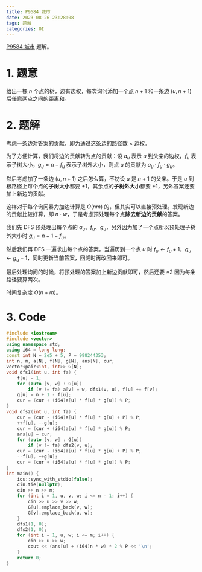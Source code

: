 ```yaml
---
title: P9584 城市
date: 2023-08-26 23:28:08
tags: 题解
categories: OI
---
```


[P9584 城市](https://www.luogu.com.cn/problem/P9584) 题解。

<!-- more -->

# 1. 题意

给出一棵 $n$ 个点的树，边有边权，每次询问添加一个点 $n + 1$ 和一条边 $(u, n + 1)$ 后任意两点之间的距离和。

# 2. 题解

考虑一条边对答案的贡献，即为通过这条边的路径数 $\times$ 边权。

为了方便计算，我们将边的贡献转为点的贡献：设 $a_u$ 表示 $u$ 到父亲的边权，$f_u$ 表示子树大小，$g_u = n - f_u$ 表示子树外大小，则点 $u$ 的贡献为 $a_u \cdot f_u \cdot g_u$。

然后考虑加了一条边 $(u, n + 1)$ 之后怎么算，不妨设 $u$ 是 $n + 1$ 的父亲。于是 $u$ 到根路径上每个点的**子树大小**都要 $+1$，其余点的**子树外大小**都要 $+1$，另外答案还要加上新边的贡献。

这样对于每个询问暴力加边计算是 $O(nm)$ 的，但其实可以直接预处理。发现新边的贡献比较好算，即 $n \cdot w$，于是考虑预处理每个点**除去新边的贡献**的答案。

我们先 DFS 预处理出每个点的 $a_u$、$f_u$、$g_u$，另外因为加了一个点所以预处理子树外大小时 $g_u = n + 1 - f_u$。

然后我们再 DFS 一遍求出每个点的答案，当遍历到一个点 $u$ 时 $f_u \gets f_u + 1$，$g_u \gets g_u - 1$，同时更新当前答案，回溯时再改回来即可。

最后处理询问的时候，将预处理的答案加上新边贡献即可，然后还要 $\times 2$ 因为每条路径要算两次。

时间复杂度 $O(n + m)$。

# 3. Code

```cpp
#include <iostream>
#include <vector>
using namespace std;
using i64 = long long;
const int N = 2e5 + 5, P = 998244353;
int n, m, a[N], f[N], g[N], ans[N], cur;
vector<pair<int, int>> G[N];
void dfs1(int u, int fa) {
    f[u] = 1;
    for (auto [v, w] : G[u])
        if (v != fa) a[v] = w, dfs1(v, u), f[u] += f[v];
    g[u] = n + 1 - f[u];
    cur = (cur + (i64)a[u] * f[u] * g[u]) % P;
}
void dfs2(int u, int fa) {
    cur = (cur - (i64)a[u] * f[u] * g[u] + P) % P;
    ++f[u], --g[u];
    cur = (cur + (i64)a[u] * f[u] * g[u]) % P;
    ans[u] = cur;
    for (auto [v, w] : G[u])
        if (v != fa) dfs2(v, u);
    cur = (cur - (i64)a[u] * f[u] * g[u] + P) % P;
    --f[u], ++g[u];
    cur = (cur + (i64)a[u] * f[u] * g[u]) % P;
}
int main() {
    ios::sync_with_stdio(false);
    cin.tie(nullptr);
    cin >> n >> m;
    for (int i = 1, u, v, w; i <= n - 1; i++) {
        cin >> u >> v >> w;
        G[u].emplace_back(v, w);
        G[v].emplace_back(u, w);
    }
    dfs1(1, 0);
    dfs2(1, 0);
    for (int i = 1, u, w; i <= m; i++) {
        cin >> u >> w;
        cout << (ans[u] + (i64)n * w) * 2 % P << '\n';
    }
    return 0;
}
```
